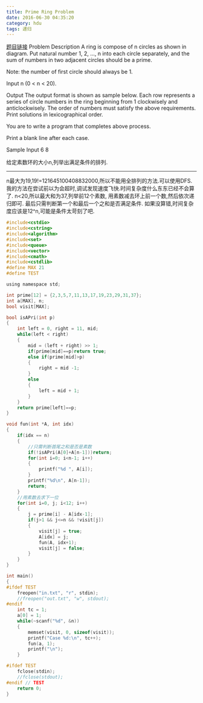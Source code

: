 ```yaml
---
title: Prime Ring Problem
date: 2016-06-30 04:35:20
category: hdu
tags: 递归
---
```

[题目链接](http://acm.hdu.edu.cn/showproblem.php?pid=1016)
Problem Description
A ring is compose of n circles as shown in diagram. Put natural number 1, 2, ..., n into each circle separately, and the sum of numbers in two adjacent circles should be a prime.

Note: the number of first circle should always be 1.


 

Input
n (0 < n < 20).
 

Output
The output format is shown as sample below. Each row represents a series of circle numbers in the ring beginning from 1 clockwisely and anticlockwisely. The order of numbers must satisfy the above requirements. Print solutions in lexicographical order.

You are to write a program that completes above process.

Print a blank line after each case.
 

Sample Input
6
8

给定素数环的大小n,列举出满足条件的排列.
<hr/>


n最大为19,19!=121645100408832000,所以不能用全排列的方法.可以使用DFS.
我的方法在尝试前以为会超时,调试发现速度飞快.时间复杂度什么东东已经不会算了.
n<20,所以最大和为37,列举前12个素数, 用素数减去环上前一个数,然后依次递归即可.
最后只需判断第一个和最后一个之和是否满足条件.
如果没算错,时间复杂度应该是12^n,可能是条件太苛刻了吧.

```c
#include<cstdio>
#include<cstring>
#include<algorithm>
#include<set>
#include<queue>
#include<vector>
#include<cmath>
#include<cstdlib>
#define MAX 21
#define TEST

using namespace std;

int prime[12] = {2,3,5,7,11,13,17,19,23,29,31,37};
int a[MAX], n;
bool visit[MAX];

bool isAPri(int p)
{
    int left = 0, right = 11, mid;
    while(left < right)
    {
        mid = (left + right) >> 1;
        if(prime[mid]==p)return true;
        else if(prime[mid]>p)
        {
            right = mid -1;
        }
        else
        {
            left = mid + 1;
        }
    }
    return prime[left]==p;
}

void fun(int *A, int idx)
{
    if(idx == n)
    {
        //只需判断首尾之和是否是素数
        if(!isAPri(A[0]+A[n-1]))return;
        for(int i=0; i<n-1; i++)
        {
            printf("%d ", A[i]);
        }
        printf("%d\n", A[n-1]);
        return;
    }
    //用素数去求下一位
    for(int i=0, j; i<12; i++)
    {
        j = prime[i] - A[idx-1];
        if(j>1 && j<=n && !visit[j])
        {
            visit[j] = true;
            A[idx] = j;
            fun(A, idx+1);
            visit[j] = false;
        }
    }
}

int main()
{
#ifdef TEST
    freopen("in.txt", "r", stdin);
    //freopen("out.txt", "w", stdout);
#endif
    int tc = 1;
    a[0] = 1;
    while(~scanf("%d", &n))
    {
        memset(visit, 0, sizeof(visit));
        printf("Case %d:\n", tc++);
        fun(a, 1);
        printf("\n");
    }

#ifdef TEST
    fclose(stdin);
    //fclose(stdout);
#endif // TEST
    return 0;
}

```